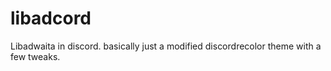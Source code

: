 # libadcord
Libadwaita in discord. basically just a modified discordrecolor theme with a few tweaks.
